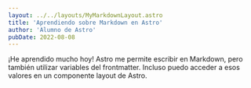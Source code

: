 ```yaml
---
layout: ../../layouts/MyMarkdownLayout.astro
title: 'Aprendiendo sobre Markdown en Astro'
author: 'Alumno de Astro'
pubDate: 2022-08-08
---
```


¡He aprendido mucho hoy! Astro me permite escribir en Markdown, pero también utilizar variables del frontmatter. Incluso puedo acceder a esos valores en un componente layout de Astro.
